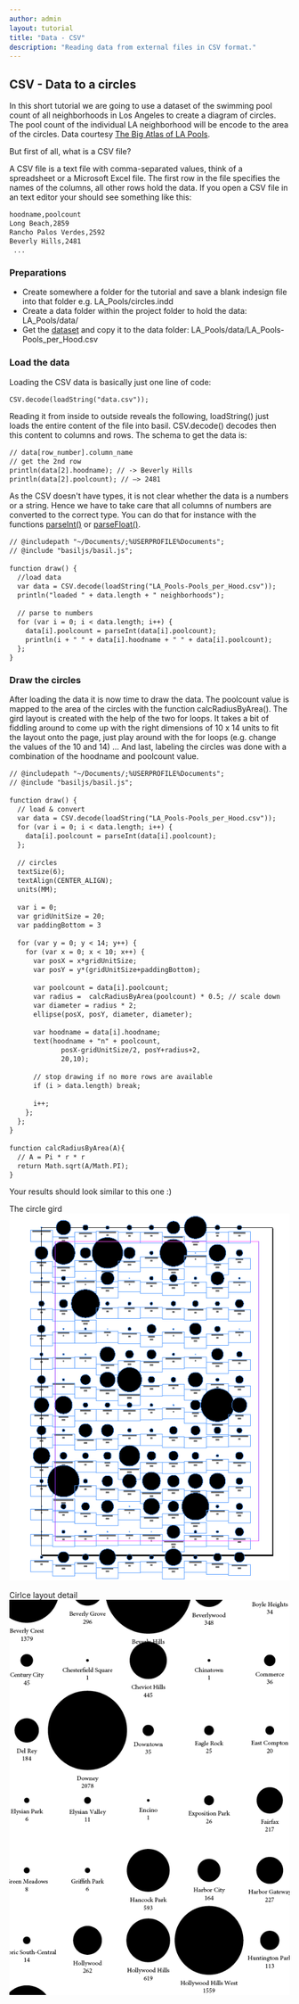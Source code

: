 ```yaml
---
author: admin
layout: tutorial
title: "Data - CSV"
description: "Reading data from external files in CSV format."
---
```


## CSV - Data to a circles

In this short tutorial we are going to use a dataset of the swimming pool count of all neighborhoods in Los Angeles to create a diagram of circles. The pool count of the individual  LA neighborhood will be encode to the area of the circles. Data courtesy [The Big Atlas of LA Pools](http://benedikt-gross.de/log/2013/06/the-big-atlas-of-la-pools/).

But first of all, what is a CSV file?

A CSV file is a text file with comma-separated values, think of a spreadsheet or a Microsoft Excel file. The first row in the file specifies the names of the columns, all other rows hold the data. If you open a CSV file in an text editor your should see something like this:
```
hoodname,poolcount
Long Beach,2859
Rancho Palos Verdes,2592
Beverly Hills,2481
 ...
```

### Preparations

- Create somewhere a folder for the tutorial and save a blank indesign file into that folder e.g. LA_Pools/circles.indd
- Create a data folder within the project folder to hold the data: LA_Pools/data/
- Get the [dataset](https://github.com/basiljs/basil.js/blob/master/examples/demos/B08_bar_chart_from_csv_data/data/LA_Pools-Pools_per_Hood.csv) and copy it to the data folder: LA_Pools/data/LA_Pools-Pools_per_Hood.csv

### Load the data
Loading the CSV data is basically just one line of code: 

```
CSV.decode(loadString("data.csv"));
```

Reading it from inside to outside reveals the following, loadString() just loads the entire content of the file into basil. CSV.decode() decodes then this content to columns and rows. The schema to get the data is: 

```
// data[row_number].column_name 
// get the 2nd row
println(data[2].hoodname); // -> Beverly Hills
println(data[2].poolcount); // –> 2481
```

As the CSV doesn't have types, it is not clear whether the data is a numbers or a string. Hence we have to take care that all columns of numbers are converted to the correct type. You can do that for instance with the functions [parseInt()](http://www.w3schools.com/jsref/jsref_parseint.asp) or [parseFloat()](http://www.w3schools.com/jsref/jsref_parsefloat.asp).

```
// @includepath "~/Documents/;%USERPROFILE%Documents";
// @include "basiljs/basil.js";

function draw() {
  //load data
  var data = CSV.decode(loadString("LA_Pools-Pools_per_Hood.csv"));
  println("loaded " + data.length + " neighborhoods");

  // parse to numbers
  for (var i = 0; i < data.length; i++) {
    data[i].poolcount = parseInt(data[i].poolcount);
    println(i + " " + data[i].hoodname + " " + data[i].poolcount);
  };
}
```

### Draw the circles
After loading the data it is now time to draw the data. The poolcount value is mapped to the area of the circles with the function calcRadiusByArea(). The gird layout is created with the help of the two for loops. It takes a bit of fiddling around to come up with the right dimensions of 10 x 14 units to fit the layout onto the page, just play around with the for loops (e.g. change the values of the 10 and 14) ...  And last, labeling the circles was done with a combination of the hoodname and poolcount value.

```
// @includepath "~/Documents/;%USERPROFILE%Documents";
// @include "basiljs/basil.js";

function draw() {
  // load & convert
  var data = CSV.decode(loadString("LA_Pools-Pools_per_Hood.csv"));
  for (var i = 0; i < data.length; i++) {
    data[i].poolcount = parseInt(data[i].poolcount);
  };

  // circles
  textSize(6);
  textAlign(CENTER_ALIGN);
  units(MM);

  var i = 0;
  var gridUnitSize = 20;
  var paddingBottom = 3

  for (var y = 0; y < 14; y++) {
    for (var x = 0; x < 10; x++) {
      var posX = x*gridUnitSize;
      var posY = y*(gridUnitSize+paddingBottom);

      var poolcount = data[i].poolcount;
      var radius =  calcRadiusByArea(poolcount) * 0.5; // scale down
      var diameter = radius * 2;
      ellipse(posX, posY, diameter, diameter);

      var hoodname = data[i].hoodname;
      text(hoodname + "n" + poolcount,
             posX-gridUnitSize/2, posY+radius+2,
             20,10);

      // stop drawing if no more rows are available
      if (i > data.length) break;

      i++;
    };
  };
}

function calcRadiusByArea(A){
  // A = Pi * r * r
  return Math.sqrt(A/Math.PI);
}
```

Your results should look similar to this one :)

The circle gird
  ![The circle gird](./images/CSV_tutorial_01.png)

Cirlce layout detail
  ![Cirlce layout detail](./images/CSV_tutorial_02.png)

